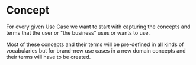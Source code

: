 # Concept

For every given Use Case we want to start with capturing the concepts and
terms that the user or "the business" uses or wants to use.

Most of these concepts and their terms will be pre-defined in all kinds of
vocabularies but for brand-new use cases in a new domain concepts and their
terms will have to be created.

